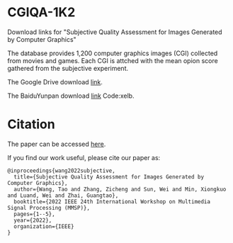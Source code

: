 # CGIQA-1K2
Download links for "Subjective Quality Assessment for Images Generated by Computer Graphics"

The database provides 1,200 computer graphics images (CGI) collected from movies and games. Each CGI is attched with the mean opion score gathered from the subjective experiment.

The Google Drive download [link]().

The BaiduYunpan download [link](https://pan.baidu.com/s/1vhuE-2bdPUPaJVXSPSz3LA?pwd=xelb) Code:xelb.



# Citation
The paper can be accessed [here](https://ieeexplore.ieee.org/abstract/document/9948880/).

If you find our work useful, please cite our paper as:
```
@inproceedings{wang2022subjective,
  title={Subjective Quality Assessment for Images Generated by Computer Graphics},
  author={Wang, Tao and Zhang, Zicheng and Sun, Wei and Min, Xiongkuo and Luand, Wei and Zhai, Guangtao},
  booktitle={2022 IEEE 24th International Workshop on Multimedia Signal Processing (MMSP)},
  pages={1--5},
  year={2022},
  organization={IEEE}
}
```
